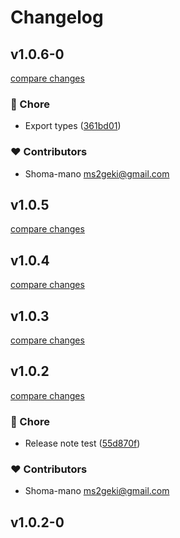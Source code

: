 # Changelog


## v1.0.6-0

[compare changes](https://github.com/shoma-mano/eas-config-ts/compare/v1.0.5...v1.0.6-0)

### 🏡 Chore

- Export types ([361bd01](https://github.com/shoma-mano/eas-config-ts/commit/361bd01))

### ❤️ Contributors

- Shoma-mano <ms2geki@gmail.com>

## v1.0.5

[compare changes](https://github.com/shoma-mano/eas-config-ts/compare/v1.0.4...v1.0.5)

## v1.0.4

[compare changes](https://github.com/shoma-mano/eas-config-ts/compare/v1.0.3...v1.0.4)

## v1.0.3

[compare changes](https://github.com/shoma-mano/eas-config-ts/compare/v1.0.2...v1.0.3)

## v1.0.2

[compare changes](https://github.com/shoma-mano/eas-config-ts/compare/v1.0.2-0...v1.0.2)

### 🏡 Chore

- Release note test ([55d870f](https://github.com/shoma-mano/eas-config-ts/commit/55d870f))

### ❤️ Contributors

- Shoma-mano <ms2geki@gmail.com>

## v1.0.2-0

